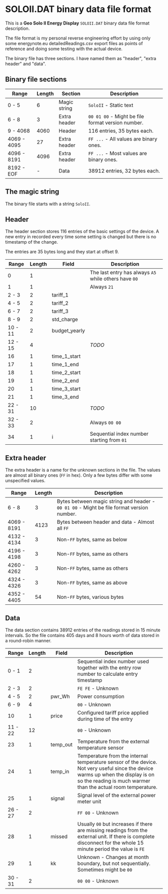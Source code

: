 # SOLOII.DAT binary data file format

This is a **Geo Solo II Energy Display** `SOLOII.DAT` binary data file format description.

The file format is my personal reverse engineering effort by using only some energynote.eu detailedReadings.csv export files as points of reference and doing some testing with the actual device.

The binary file has three sections. I have named them as "header", "extra header" and "data".


## Binary file sections

| Range        | Length | Section | Description |
| ------------ | ------ | ------- | ----------- |
| 0 - 5        | 6      | Magic string | `SoloII` - Static text |
| 6 - 8        | 3      | Extra header | `00 01 00` - Might be file format version number. |
| 9 - 4068     | 4060   | Header       | 116 entries, 35 bytes each. |
| 4069 - 4095  | 27     | Extra header | `FF ...` - All values are binary ones. |
| 4096 - 8191  | 4096   | Extra header | `FF ...` - Most values are binary ones. |
| 8192 - EOF   | -      | Data         | 38912 entries, 32 bytes each. |


## The magic string

The binary file starts with a string `SoloII`.


## Header

The header section stores 116 entries of the basic settings of the device.
A new entry in recorded every time some setting is changed but there is no timestamp of the change.

The entries are 35 bytes long and they start at offset 9.

| Range | Length | Field | Description |
| --- | --- | --- | --- |
| 0        | 1  | | The last entry has always `A5` while others have `00` |
| 1        | 1  | | Always `21` |
| 2 - 3    | 2  | tariff_1 | |
| 4 - 5    | 2  | tariff_2 | |
| 6 - 7    | 2  | tariff_3 | |
| 8 - 9    | 2  | std_charge | |
| 10 - 11  | 2  | budget_yearly | |
| 12 - 15  | 4  | | *TODO* |
| 16       | 1  | time_1_start | |
| 17       | 1  | time_1_end | |
| 18       | 1  | time_2_start | |
| 19       | 1  | time_2_end | |
| 20       | 1  | time_3_start | |
| 21       | 1  | time_3_end | |
| 22 - 31  | 10 | | *TODO* |
| 32 - 33  | 2  | | Always `00 00` |
| 34       | 1  | i | Sequential index number starting from `01` |


## Extra header

The extra header is a name for the unknown sections in the file.
The values are almost all binary ones (`FF` in hex).
Only a few bytes differ with some unspecified values.

| Range | Length | Description |
| --- | --- | --- |
| 6 - 8        | 3   | Bytes between magic string and header - `00 01 00` - Might be file format version number. |
| 4069 - 8191  | 4123 | Bytes between header and data - Almost all `FF` |
| 4132 - 4134  | 3  | Non-`FF` bytes, same as below |
| 4196 - 4198  | 3  | Non-`FF` bytes, same as others |
| 4260 - 4262  | 3  | Non-`FF` bytes, same as others |
| 4324 - 4326  | 3  | Non-`FF` bytes, same as above |
| 4352 - 4405  | 54 | Non-`FF` bytes, various bytes |


## Data

The data section contains 38912 entries of the readings stored in 15 minute intervals. So the file contains 405 days and 8 hours worth of data stored in a round-robin manner.

| Range | Length | Field | Description |
| --- | --- | --- | --- |
| 0 - 1    | 2  | | Sequential index number used together with the entry row number to calculate entry timestamp |
| 2 - 3    | 2  | | `FE FE` - Unknown |
| 4 - 5    | 2  | pwr_Wh | Power consumption |
| 6 - 9    | 4  | | `00` - Unknown |
| 10       | 1  | price | Configured tariff price applied during time of the entry |
| 11 - 22  | 12 | | `00` - Unknown |
| 23       | 1  | temp_out | Temperature from the external temperature sensor |
| 24       | 1  | temp_in | Temperature from the internal temperature sensor of the device. Not very useful since the device warms up when the display is on so the reading is much warmer than the actual room temperature. |
| 25       | 1  | signal | Signal level of the external power meter unit |
| 26 - 27  | 2  | | `FF 00` - Unknown |
| 28       | 1  | missed | Usually `00` but increases if there are missing readings from the external unit. If there is complete disconnect for the whole 15 minute period the value is `FE` |
| 29       | 1  | kk | Unknown - Changes at month boundary, but not sequentially. Sometimes might be `00` |
| 30 - 31  | 2  | | `00 00` - Unknown |
